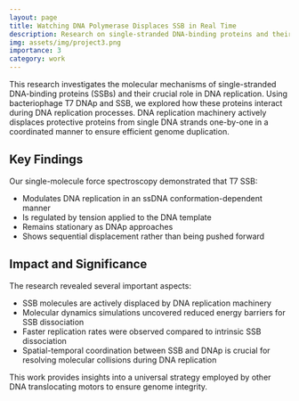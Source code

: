```yaml
---
layout: page
title: Watching DNA Polymerase Displaces SSB in Real Time
description: Research on single-stranded DNA-binding proteins and their role in DNA replication
img: assets/img/project3.png
importance: 3
category: work
---
```


This research investigates the molecular mechanisms of single-stranded DNA-binding proteins (SSBs) and their crucial role in DNA replication. Using bacteriophage T7 DNAp and SSB, we explored how these proteins interact during DNA replication processes. DNA replication machinery actively displaces protective proteins from single DNA strands one-by-one in a coordinated manner to ensure efficient genome duplication.

## Key Findings

Our single-molecule force spectroscopy demonstrated that T7 SSB:
- Modulates DNA replication in an ssDNA conformation-dependent manner
- Is regulated by tension applied to the DNA template
- Remains stationary as DNAp approaches
- Shows sequential displacement rather than being pushed forward

## Impact and Significance

The research revealed several important aspects:
- SSB molecules are actively displaced by DNA replication machinery
- Molecular dynamics simulations uncovered reduced energy barriers for SSB dissociation
- Faster replication rates were observed compared to intrinsic SSB dissociation
- Spatial-temporal coordination between SSB and DNAp is crucial for resolving molecular collisions during DNA replication

This work provides insights into a universal strategy employed by other DNA translocating motors to ensure genome integrity.
